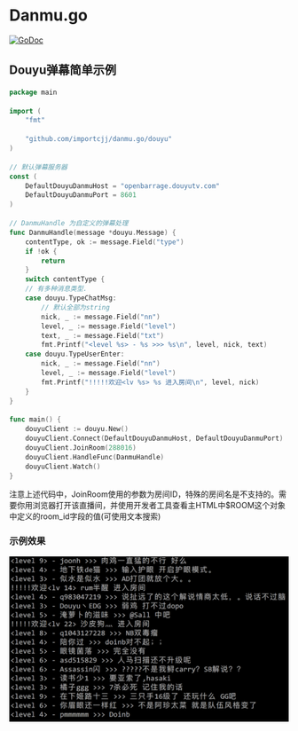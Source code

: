# Danmu.go
[![GoDoc](https://godoc.org/github.com/importcjj/danmu.go/douyu?status.svg)](https://godoc.org/github.com/importcjj/danmu.go/douyu)

## Douyu弹幕简单示例

```go
package main

import (
	"fmt"

	"github.com/importcjj/danmu.go/douyu"
)

// 默认弹幕服务器
const (
	DefaultDouyuDanmuHost = "openbarrage.douyutv.com"
	DefaultDouyuDanmuPort = 8601
)

// DanmuHandle 为自定义的弹幕处理
func DanmuHandle(message *douyu.Message) {
	contentType, ok := message.Field("type")
	if !ok {
		return
	}
	switch contentType {
	// 有多种消息类型.
	case douyu.TypeChatMsg:
		// 默认全部为string
		nick, _ := message.Field("nn")
		level, _ := message.Field("level")
		text, _ := message.Field("txt")
		fmt.Printf("<level %s> - %s >>> %s\n", level, nick, text)
	case douyu.TypeUserEnter:
		nick, _ := message.Field("nn")
		level, _ := message.Field("level")
		fmt.Printf("!!!!!欢迎<lv %s> %s 进入房间\n", level, nick)
	}
}

func main() {
	douyuClient := douyu.New()
	douyuClient.Connect(DefaultDouyuDanmuHost, DefaultDouyuDanmuPort)
	douyuClient.JoinRoom(288016)
	douyuClient.HandleFunc(DanmuHandle)
	douyuClient.Watch()
}
```

注意上述代码中，JoinRoom使用的参数为房间ID，特殊的房间名是不支持的。需要你用浏览器打开该直播间，并使用开发者工具查看主HTML中$ROOM这个对象中定义的room_id字段的值(可使用文本搜索)

### 示例效果
![](images/example1.png)
